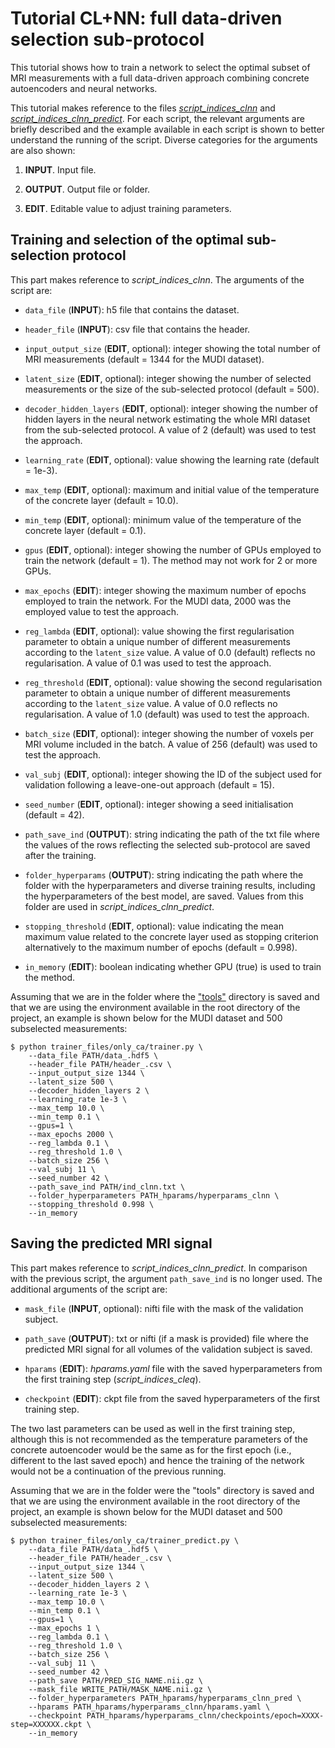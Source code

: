 # Tutorial CL+NN: full data-driven selection sub-protocol

This tutorial shows how to train a network to select the optimal subset of MRI measurements with a full data-driven approach combining concrete autoencoders and neural networks.

This tutorial makes reference to the files [*script_indices_clnn*](https://github.com/aplanchu/ZEBRA-CA/tree/main/tutorials/template_scripts/script_indices_clnn) and [*script_indices_clnn_predict*](https://github.com/aplanchu/ZEBRA-CA/tree/main/tutorials/template_scripts/script_indices_clnn_predict). For each script, the relevant arguments are briefly described and the example available in each script is shown to better understand the running of the script. Diverse categories for the arguments are also shown:

1. **INPUT**. Input file.

2. **OUTPUT**. Output file or folder.

3. **EDIT**. Editable value to adjust training parameters.

## Training and selection of the optimal sub-selection protocol

This part makes reference to *script_indices_clnn*. The arguments of the script are:

* `data_file` (**INPUT**): h5 file that contains the dataset.

* `header_file` (**INPUT**): csv file that contains the header.

* `input_output_size` (**EDIT**, optional): integer showing the total number of MRI measurements (default = 1344 for the MUDI dataset).

* `latent_size` (**EDIT**, optional): integer showing the number of selected measurements or the size of the sub-selected protocol (default = 500).

* `decoder_hidden_layers` (**EDIT**, optional): integer showing the number of hidden layers in the neural network estimating the whole MRI dataset from the sub-selected protocol. A value of 2 (default) was used to test the approach.

* `learning_rate` (**EDIT**, optional): value showing the learning rate (default = 1e-3).

* `max_temp` (**EDIT**, optional): maximum and initial value of the temperature of the concrete layer (default = 10.0).

* `min_temp` (**EDIT**, optional): minimum value of the temperature of the concrete layer (default = 0.1).

* `gpus` (**EDIT**, optional): integer showing the number of GPUs employed to train the network (default = 1). The method may not work for 2 or more GPUs.

* `max_epochs` (**EDIT**): integer showing the maximum number of epochs employed to train the network. For the MUDI data, 2000 was the employed value to test the approach.

* `reg_lambda` (**EDIT**, optional): value showing the first regularisation parameter to obtain a unique number of different measurements according to the `latent_size` value. A value of 0.0 (default) reflects no regularisation. A value of 0.1 was used to test the approach.

* `reg_threshold` (**EDIT**, optional): value showing the second regularisation parameter to obtain a unique number of different measurements according to the `latent_size` value. A value of 0.0 reflects no regularisation. A value of 1.0 (default) was used to test the approach.

* `batch_size` (**EDIT**, optional): integer showing the number of voxels per MRI volume included in the batch. A value of 256 (default) was used to test the approach.

* `val_subj` (**EDIT**, optional): integer showing the ID of the subject used for validation following a leave-one-out approach (default = 15).

* `seed_number` (**EDIT**, optional): integer showing a seed initialisation (default = 42).

* `path_save_ind` (**OUTPUT**): string indicating the path of the txt file where the values of the rows reflecting the selected sub-protocol are saved after the training.

* `folder_hyperparams` (**OUTPUT**): string indicating the path where the folder with the hyperparameters and diverse training results, including the hyperparameters of the best model, are saved. Values from this folder are used in *script_indices_clnn_predict*.

* `stopping_threshold` (**EDIT**, optional): value indicating the mean maximum value related to the concrete layer used as stopping criterion alternatively to the maximum number of epochs (default = 0.998).

* `in_memory` (**EDIT**): boolean indicating whether GPU (true) is used to train the method.

Assuming that we are in the folder where the ["tools"](https://github.com/aplanchu/ZEBRA-CA/tree/main/tools/) directory is saved and that we are using the environment available in the root directory of the project, an example is shown below for the MUDI dataset and 500 subselected measurements:

```
$ python trainer_files/only_ca/trainer.py \
    --data_file PATH/data_.hdf5 \
    --header_file PATH/header_.csv \
    --input_output_size 1344 \
    --latent_size 500 \
    --decoder_hidden_layers 2 \
    --learning_rate 1e-3 \
    --max_temp 10.0 \
    --min_temp 0.1 \
    --gpus=1 \
    --max_epochs 2000 \
    --reg_lambda 0.1 \
    --reg_threshold 1.0 \
    --batch_size 256 \
    --val_subj 11 \
    --seed_number 42 \
    --path_save_ind PATH/ind_clnn.txt \
    --folder_hyperparameters PATH_hparams/hyperparams_clnn \
    --stopping_threshold 0.998 \
    --in_memory
```

## Saving the predicted MRI signal

This part makes reference to *script_indices_clnn_predict*. In comparison with the previous script, the argument `path_save_ind` is no longer used. The additional arguments of the script are:

* `mask_file` (**INPUT**, optional): nifti file with the mask of the validation subject.

* `path_save` (**OUTPUT**): txt or nifti (if a mask is provided) file where the predicted MRI signal for all volumes of the validation subject is saved.

* `hparams` (**EDIT**): *hparams.yaml* file with the saved hyperparameters from the first training step (*script_indices_cleq*).

* `checkpoint` (**EDIT**): ckpt file from the saved hyperparameters of the first training step.

The two last parameters can be used as well in the first training step, although this is not recommended as the temperature parameters of the concrete autoencoder would be the same as for the first epoch (i.e., different to the last saved epoch) and hence the training of the network would not be a continuation of the previous running.

Assuming that we are in the folder were the "tools" directory is saved and that we are using the environment available in the root directory of the project, an example is shown below for the MUDI dataset and 500 subselected measurements:

```
$ python trainer_files/only_ca/trainer_predict.py \
    --data_file PATH/data_.hdf5 \
    --header_file PATH/header_.csv \
    --input_output_size 1344 \
    --latent_size 500 \
    --decoder_hidden_layers 2 \
    --learning_rate 1e-3 \
    --max_temp 10.0 \
    --min_temp 0.1 \
    --gpus=1 \
    --max_epochs 1 \
    --reg_lambda 0.1 \
    --reg_threshold 1.0 \
    --batch_size 256 \
    --val_subj 11 \
    --seed_number 42 \
    --path_save PATH/PRED_SIG_NAME.nii.gz \
    --mask_file WRITE_PATH/MASK_NAME.nii.gz \
    --folder_hyperparameters PATH_hparams/hyperparams_clnn_pred \
    --hparams PATH_hparams/hyperparams_clnn/hparams.yaml \
    --checkpoint PATH_hparams/hyperparams_clnn/checkpoints/epoch=XXXX-step=XXXXXX.ckpt \
    --in_memory
```
